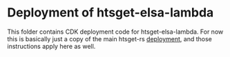 # Deployment of htsget-elsa-lambda

This folder contains CDK deployment code for htsget-elsa-lambda. For now this is basically just a copy of the
main htsget-rs [deployment][deployment], and those instructions apply here as well.

[deployment]: https://github.com/umccr/htsget-rs/tree/main/deploy